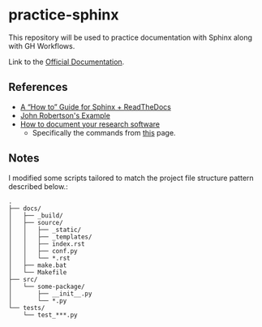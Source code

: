 # practice-sphinx
This repository will be used to practice documentation with Sphinx along with GH Workflows.

Link to the [Official Documentation](https://ca20110820.github.io/practice-sphinx/).

## References
- [A “How to” Guide for Sphinx + ReadTheDocs](https://sphinx-rtd-tutorial.readthedocs.io/en/latest/index.html)
- [John Robertson's Example](https://github.com/Robbozinoz/tic_tac_toe_docs/tree/main)
- [How to document your research software](https://coderefinery.github.io/documentation/)
  - Specifically the commands from [this](https://coderefinery.github.io/documentation/sphinx/) page.

## Notes
I modified some scripts tailored to match the project file structure pattern described below.:
```text
.
├── docs/
│   ├── _build/
│   ├── source/
│   │   ├── _static/
│   │   ├── _templates/
│   │   ├── index.rst
│   │   ├── conf.py
│   │   └── *.rst
│   ├── make.bat
│   └── Makefile
├── src/
│   └── some-package/
│       ├── __init__.py
│       └── *.py
└── tests/
    └── test_***.py
```